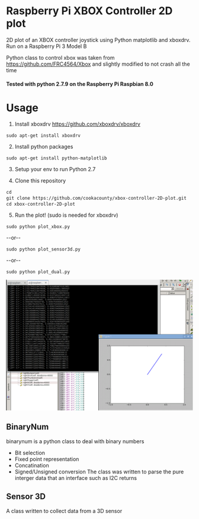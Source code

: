 # Raspberry Pi XBOX Controller 2D plot
2D plot of an XBOX controller joystick using Python matplotlib and xboxdrv.
Run on a Raspberry Pi 3 Model B

Python class to control xbox was taken from https://github.com/FRC4564/Xbox and slightly modified to not crash all the time

#### Tested with python 2.7.9 on the Raspberry Pi Raspbian 8.0

# Usage
1) Install xboxdrv https://github.com/xboxdrv/xboxdrv
```
sudo apt-get install xboxdrv
```
2) Install python packages 
```
sudo apt-get install python-matplotlib
```
3) Setup your env to run Python 2.7

4) Clone this repository
```
cd
git clone https://github.com/cookacounty/xbox-controller-2D-plot.git
cd xbox-controller-2D-plot
```
5) Run the plot! (sudo is needed for xboxdrv)
```
sudo python plot_xbox.py
```
--or--
```
sudo python plot_sensor3d.py
```
--or--
```
sudo python plot_dual.py
```


![](https://github.com/cookacounty/xbox-controller-2D-plot/blob/master/2016-05-10%2023_27_37-raspberrypi_0%20-%20VNC%20Viewer.png?raw=true)

## BinaryNum
binarynum is a python class to deal with binary numbers
* Bit selection
* Fixed point representation
* Concatination
* Signed/Unsigned conversion
The class was written to parse the pure interger data that an interface such as I2C returns

## Sensor 3D
A class written to collect data from a 3D sensor
